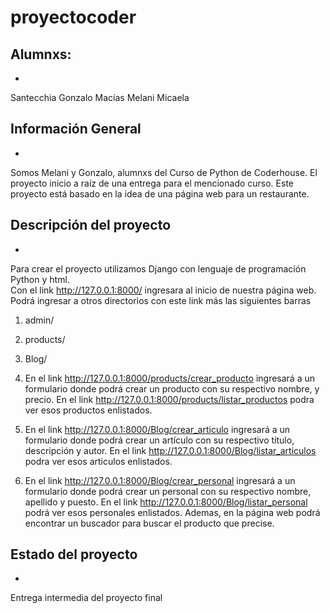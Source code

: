 # proyectocoder
## Alumnxs:
*
Santecchia  Gonzalo 
Macías Melani Micaela

## Información General
*
Somos Melani y Gonzalo, alumnxs del Curso de Python de Coderhouse. El proyecto inicio a raíz de una entrega para el mencionado curso. 
Este proyecto está basado en la idea de una página web para un restaurante.
## Descripción del proyecto
*
Para crear el proyecto utilizamos Django con lenguaje de programación Python y html.  
Con el link http://127.0.0.1:8000/ ingresara al inicio de nuestra página web. Podrá ingresar a otros directorios con este link más las siguientes barras
1.	admin/
2.	products/
3.	Blog/

2. En el link http://127.0.0.1:8000/products/crear_producto ingresará a un formulario donde podrá crear un producto con su respectivo nombre, y precio. En el link http://127.0.0.1:8000/products/listar_productos podra ver esos productos enlistados. 
3. En el link http://127.0.0.1:8000/Blog/crear_articulo ingresará a un formulario donde podrá crear un artículo con su respectivo título, descripción y autor. En el link http://127.0.0.1:8000/Blog/listar_articulos podra ver esos articulos enlistados. 
4. En el link http://127.0.0.1:8000/Blog/crear_personal ingresará a un formulario donde podrá crear un personal con su respectivo nombre, apellido y puesto. En el link http://127.0.0.1:8000/Blog/listar_personal podrá ver esos personales enlistados. 
Ademas, en la página web podrá encontrar un buscador para buscar el producto que precise.

## Estado del proyecto
*
Entrega intermedia del proyecto final
